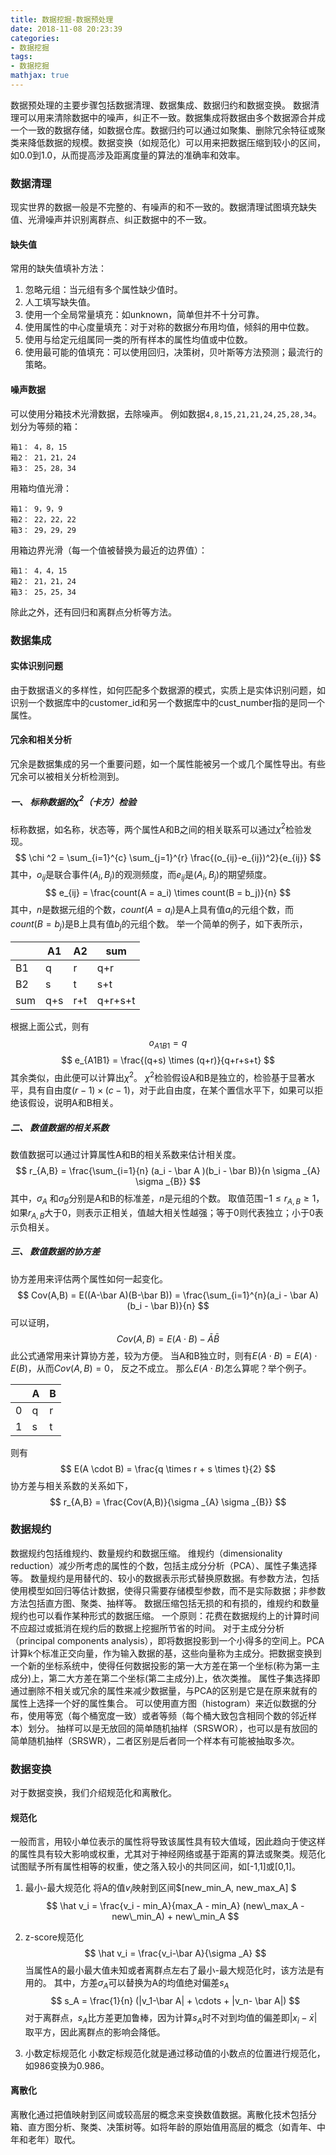 ```yaml
---
title: 数据挖掘-数据预处理
date: 2018-11-08 20:23:39
categories:
- 数据挖掘
tags:
- 数据挖掘
mathjax: true
---
```


数据预处理的主要步骤包括数据清理、数据集成、数据归约和数据变换。
数据清理可以用来清除数据中的噪声，纠正不一致。数据集成将数据由多个数据源合并成一个一致的数据存储，如数据仓库。数据归约可以通过如聚集、删除冗余特征或聚类来降低数据的规模。数据变换（如规范化）可以用来把数据压缩到较小的区间，如0.0到1.0，从而提高涉及距离度量的算法的准确率和效率。

### 数据清理
现实世界的数据一般是不完整的、有噪声的和不一致的。数据清理试图填充缺失值、光滑噪声并识别离群点、纠正数据中的不一致。

#### 缺失值
常用的缺失值填补方法：
1. 忽略元组：当元组有多个属性缺少值时。
2. 人工填写缺失值。
3. 使用一个全局常量填充：如unknown，简单但并不十分可靠。
4. 使用属性的中心度量填充：对于对称的数据分布用均值，倾斜的用中位数。
5. 使用与给定元组属同一类的所有样本的属性均值或中位数。
6. 使用最可能的值填充：可以使用回归，决策树，贝叶斯等方法预测；最流行的策略。

#### 噪声数据
可以使用分箱技术光滑数据，去除噪声。
例如数据`4,8,15,21,21,24,25,28,34`。
划分为等频的箱：
```
箱1： 4，8，15
箱2： 21，21，24
箱3： 25，28，34
```
用箱均值光滑：
```
箱1： 9，9，9
箱2： 22，22，22
箱3： 29，29，29
```
用箱边界光滑（每一个值被替换为最近的边界值）：
```
箱1： 4，4，15
箱2： 21，21，24
箱3： 25，25，34
```
除此之外，还有回归和离群点分析等方法。

### 数据集成
#### 实体识别问题
由于数据语义的多样性，如何匹配多个数据源的模式，实质上是实体识别问题，如识别一个数据库中的customer_id和另一个数据库中的cust_number指的是同一个属性。
#### 冗余和相关分析
冗余是数据集成的另一个重要问题，如一个属性能被另一个或几个属性导出。有些冗余可以被相关分析检测到。
##### 一、 标称数据的$\chi ^2$（卡方）检验
标称数据，如名称，状态等，两个属性A和B之间的相关联系可以通过$\chi ^2$检验发现。
$$ \chi ^2 = \sum_{i=1}^{c} \sum_{j=1}^{r} \frac{(o_{ij}-e_{ij})^2}{e_{ij}} $$
其中，$o_{ij}$是联合事件$(A_i, B_j)$的观测频度，而$e_{ij}$是$(A_i, B_j)$的期望频度。
$$ e_{ij} = \frac{count(A = a_i) \times count(B = b_j)}{n} $$
其中，$n$是数据元组的个数，$count(A = a_i)$是A上具有值$a_i$的元组个数，而$count(B = b_j)$是B上具有值$b_j$的元组个数。
举一个简单的例子，如下表所示，

|        | A1      | A2      | sum     |
| ------ | ------  | ------  | ------  |
| B1     | q       | r       | q+r     |
| B2     | s       | t       | s+t     |
| sum    | q+s     | r+t     | q+r+s+t |
根据上面公式，则有
$$ o_{A1B1} = q $$
$$ e_{A1B1} = \frac{(q+s) \times (q+r)}{q+r+s+t} $$
其余类似，由此便可以计算出$\chi ^2$。
$\chi ^2$检验假设A和B是独立的，检验基于显著水平，具有自由度$(r-1) \times (c-1)$，对于此自由度，在某个置信水平下，如果可以拒绝该假设，说明A和B相关。

##### 二、 数值数据的相关系数
数值数据可以通过计算属性A和B的相关系数来估计相关度。
$$ r_{A,B} = \frac{\sum_{i=1}{n} (a_i - \bar A )(b_i - \bar B)}{n \sigma _{A} \sigma _{B}} $$
其中，$\sigma _{A}$ 和$\sigma _{B}$分别是A和B的标准差，$n$是元组的个数。
取值范围$-1 \leq r_{A,B} \geq 1$，如果$r_{A,B}$大于0，则表示正相关，值越大相关性越强；等于0则代表独立；小于0表示负相关。

##### 三、 数值数据的协方差
协方差用来评估两个属性如何一起变化。
$$ Cov(A,B) = E((A-\bar A)(B-\bar B)) = \frac{\sum_{i=1}^{n}(a_i - \bar A)(b_i - \bar B)}{n} $$
可以证明，
$$ Cov(A,B) = E(A \cdot B) - \bar A \bar B$$
此公式通常用来计算协方差，较为方便。
当A和B独立时，则有$E(A \cdot B) = E(A) \cdot E(B)$，从而$Cov(A,B) = 0$， 反之不成立。
那么$E(A \cdot B)$怎么算呢？举个例子。

|        | A      | B      |
| ------ | ------ | ------ | 
| 0      | q      | r      | 
| 1      | s      | t      |

则有
$$ E(A \cdot B) = \frac{q \times r + s \times t}{2} $$
协方差与相关系数的关系如下，
$$ r_{A,B} = \frac{Cov(A,B)}{\sigma _{A} \sigma _{B}} $$

### 数据规约
数据规约包括维规约、数量规约和数据压缩。
维规约（dimensionality reduction）减少所考虑的属性的个数，包括主成分分析（PCA）、属性子集选择等。
数量规约是用替代的、较小的数据表示形式替换原数据。有参数方法，包括使用模型如回归等估计数据，使得只需要存储模型参数，而不是实际数据；非参数方法包括直方图、聚类、抽样等。
数据压缩包括无损的和有损的，维规约和数量规约也可以看作某种形式的数据压缩。
一个原则：花费在数据规约上的计算时间不应超过或抵消在规约后的数据上挖掘所节省的时间。
对于主成分分析（principal components analysis），即将数据投影到一个小得多的空间上。PCA计算k个标准正交向量，作为输入数据的基，这些向量称为主成分。把数据变换到一个新的坐标系统中，使得任何数据投影的第一大方差在第一个坐标(称为第一主成分)上，第二大方差在第二个坐标(第二主成分)上，依次类推。
属性子集选择即通过删除不相关或冗余的属性来减少数据量，与PCA的区别是它是在原来就有的属性上选择一个好的属性集合。
可以使用直方图（histogram）来近似数据的分布，使用等宽（每个桶宽度一致）或者等频（每个桶大致包含相同个数的邻近样本）划分。
抽样可以是无放回的简单随机抽样（SRSWOR），也可以是有放回的简单随机抽样（SRSWR），二者区别是后者同一个样本有可能被抽取多次。

### 数据变换
对于数据变换，我们介绍规范化和离散化。
#### 规范化
一般而言，用较小单位表示的属性将导致该属性具有较大值域，因此趋向于使这样的属性具有较大影响或权重，尤其对于神经网络或基于距离的算法或聚类。规范化试图赋予所有属性相等的权重，使之落入较小的共同区间，如[-1,1]或[0,1]。
1. 最小-最大规范化
将A的值$v_i$映射到区间$[new\_min_A, new\_max_A] $
$$ \hat v_i = \frac{v_i - min_A}{max_A - min_A} (new\_max_A - new\_min_A) + new\_min_A $$

2. z-score规范化
$$ \hat v_i = \frac{v_i-\bar A}{\sigma _A} $$
当属性A的最小最大值未知或者离群点左右了最小-最大规范化时，该方法是有用的。
其中，方差$\sigma _A$可以替换为A的均值绝对偏差$s_A$
$$ s_A = \frac{1}{n} (|v_1-\bar A| + \cdots + |v_n- \bar A|) $$
对于离群点，$s_A$比方差更加鲁棒，因为计算$s_A$时不对到均值的偏差即$|x_i - \bar x|$取平方，因此离群点的影响会降低。

3. 小数定标规范化
小数定标规范化就是通过移动值的小数点的位置进行规范化，如986变换为0.986。

#### 离散化
离散化通过把值映射到区间或较高层的概念来变换数值数据。离散化技术包括分箱、直方图分析、聚类、决策树等。如将年龄的原始值用高层的概念（如青年、中年和老年）取代。



